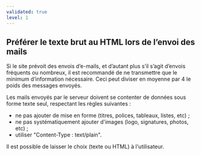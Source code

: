 ```yaml
---
validated: true
level: 1
---
```


## Préférer le texte brut au HTML lors de l’envoi des mails

Si le site prévoit des envois d’e-mails, et d’autant plus s’il s’agit d’envois fréquents ou nombreux, il est recommandé de ne transmettre que le minimum d’information nécessaire.
Ceci peut diviser en moyenne par 4 le poids des messages envoyés.

Les mails envoyés par le serveur doivent se contenter de données sous forme texte seul, respectant les règles suivantes :

- ne pas ajouter de mise en forme (titres, polices, tableaux, listes, etc) ;
- ne pas systématiquement ajouter d'images (logo, signatures, photos, etc) ;
- utiliser "Content-Type : text/plain".

Il est possible de laisser le choix (texte ou HTML) à l'utilisateur.
